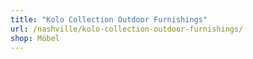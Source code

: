 ```yaml
---
title: "Kolo Collection Outdoor Furnishings"
url: /nashville/kolo-collection-outdoor-furnishings/
shop: Möbel
---
```

